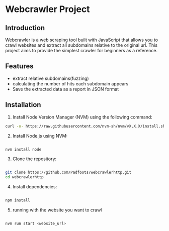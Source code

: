 # Webcrawler Project

## Introduction

Webcrawler is a web scraping tool built with JavaScript that allows you to crawl websites and extract all subdomains relative to the original url. This project aims to provide the simplest crawler for beginners as a reference.

## Features

- extract relative subdomains(fuzzing)
- calculating the number of hits each subdomain appears
- Save the extracted data as a report in JSON format

## Installation

1. Install Node Version Manager (NVM) using the following command:

```bash
curl -o- https://raw.githubusercontent.com/nvm-sh/nvm/vX.X.X/install.sh | bash
```

2. Install Node.js using NVM:

```bash

nvm install node
```
3. Clone the repository:

```bash

git clone https://github.com/Padfoots/webcrawlerhttp.git
cd webcrawlerhttp
```
4. Install dependencies:

```bash

npm install
```
5. running with the website you want to crawl
  ```bash

nvm run start <website_url>
```
